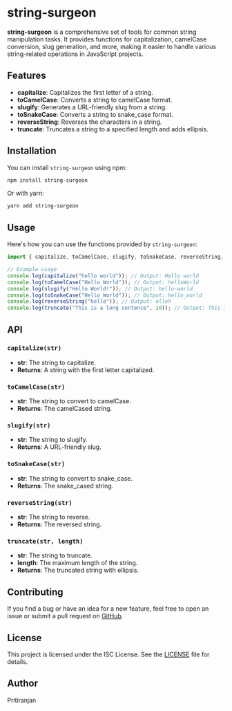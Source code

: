 # string-surgeon

**string-surgeon** is a comprehensive set of tools for common string manipulation tasks. It provides functions for capitalization, camelCase conversion, slug generation, and more, making it easier to handle various string-related operations in JavaScript projects.

## Features

- **capitalize**: Capitalizes the first letter of a string.
- **toCamelCase**: Converts a string to camelCase format.
- **slugify**: Generates a URL-friendly slug from a string.
- **toSnakeCase**: Converts a string to snake_case format.
- **reverseString**: Reverses the characters in a string.
- **truncate**: Truncates a string to a specified length and adds ellipsis.

## Installation

You can install `string-surgeon` using npm:

```bash
npm install string-surgeon
```

Or with yarn:

```bash
yarn add string-surgeon
```

## Usage

Here's how you can use the functions provided by `string-surgeon`:

```javascript
import { capitalize, toCamelCase, slugify, toSnakeCase, reverseString, truncate } from 'string-surgeon';

// Example usage
console.log(capitalize("hello world")); // Output: Hello world
console.log(toCamelCase("Hello World")); // Output: helloWorld
console.log(slugify("Hello World!")); // Output: hello-world
console.log(toSnakeCase("Hello World")); // Output: hello_world
console.log(reverseString("hello")); // Output: olleh
console.log(truncate("This is a long sentence", 10)); // Output: This is a ...
```

## API

### `capitalize(str)`

- **str**: The string to capitalize.
- **Returns**: A string with the first letter capitalized.

### `toCamelCase(str)`

- **str**: The string to convert to camelCase.
- **Returns**: The camelCased string.

### `slugify(str)`

- **str**: The string to slugify.
- **Returns**: A URL-friendly slug.

### `toSnakeCase(str)`

- **str**: The string to convert to snake_case.
- **Returns**: The snake_cased string.

### `reverseString(str)`

- **str**: The string to reverse.
- **Returns**: The reversed string.

### `truncate(str, length)`

- **str**: The string to truncate.
- **length**: The maximum length of the string.
- **Returns**: The truncated string with ellipsis.

## Contributing

If you find a bug or have an idea for a new feature, feel free to open an issue or submit a pull request on [GitHub](https://github.com/PritiranjanPatra2/string-surgeon.git).

## License

This project is licensed under the ISC License. See the [LICENSE](LICENSE) file for details.

## Author

Pritiranjan

